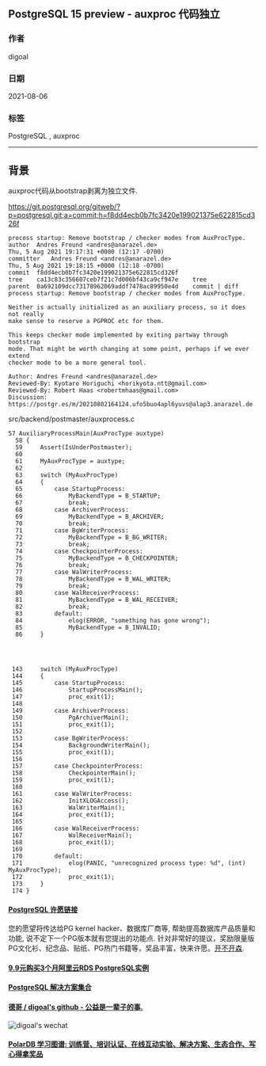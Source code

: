## PostgreSQL 15 preview - auxproc 代码独立     
      
### 作者      
digoal      
      
### 日期      
2021-08-06      
      
### 标签      
PostgreSQL , auxproc        
      
----      
      
## 背景   
auxproc代码从bootstrap剥离为独立文件.       
    
https://git.postgresql.org/gitweb/?p=postgresql.git;a=commit;h=f8dd4ecb0b7fc3420e199021375e622815cd326f    
    
```    
process startup: Remove bootstrap / checker modes from AuxProcType.    
author	Andres Freund <andres@anarazel.de>	    
Thu, 5 Aug 2021 19:17:31 +0000 (12:17 -0700)    
committer	Andres Freund <andres@anarazel.de>	    
Thu, 5 Aug 2021 19:18:15 +0000 (12:18 -0700)    
commit	f8dd4ecb0b7fc3420e199021375e622815cd326f    
tree	ca13c83c356607ceb7f21c7d006bf43ca9cf947e	tree    
parent	0a692109dcc73178962069addf7478ac89950e4d	commit | diff    
process startup: Remove bootstrap / checker modes from AuxProcType.    
    
Neither is actually initialized as an auxiliary process, so it does not really    
make sense to reserve a PGPROC etc for them.    
    
This keeps checker mode implemented by exiting partway through bootstrap    
mode. That might be worth changing at some point, perhaps if we ever extend    
checker mode to be a more general tool.    
    
Author: Andres Freund <andres@anarazel.de>    
Reviewed-By: Kyotaro Horiguchi <horikyota.ntt@gmail.com>    
Reviewed-By: Robert Haas <robertmhaas@gmail.com>    
Discussion: https://postgr.es/m/20210802164124.ufo5buo4apl6yuvs@alap3.anarazel.de    
```    
    
src/backend/postmaster/auxprocess.c    
    
    
```    
57 AuxiliaryProcessMain(AuxProcType auxtype)    
  58 {    
  59     Assert(IsUnderPostmaster);    
  60     
  61     MyAuxProcType = auxtype;    
  62     
  63     switch (MyAuxProcType)    
  64     {    
  65         case StartupProcess:    
  66             MyBackendType = B_STARTUP;    
  67             break;    
  68         case ArchiverProcess:    
  69             MyBackendType = B_ARCHIVER;    
  70             break;    
  71         case BgWriterProcess:    
  72             MyBackendType = B_BG_WRITER;    
  73             break;    
  74         case CheckpointerProcess:    
  75             MyBackendType = B_CHECKPOINTER;    
  76             break;    
  77         case WalWriterProcess:    
  78             MyBackendType = B_WAL_WRITER;    
  79             break;    
  80         case WalReceiverProcess:    
  81             MyBackendType = B_WAL_RECEIVER;    
  82             break;    
  83         default:    
  84             elog(ERROR, "something has gone wrong");    
  85             MyBackendType = B_INVALID;    
  86     }    
    
    
    
    
 143     switch (MyAuxProcType)    
 144     {    
 145         case StartupProcess:    
 146             StartupProcessMain();    
 147             proc_exit(1);    
 148     
 149         case ArchiverProcess:    
 150             PgArchiverMain();    
 151             proc_exit(1);    
 152     
 153         case BgWriterProcess:    
 154             BackgroundWriterMain();    
 155             proc_exit(1);    
 156     
 157         case CheckpointerProcess:    
 158             CheckpointerMain();    
 159             proc_exit(1);    
 160     
 161         case WalWriterProcess:    
 162             InitXLOGAccess();    
 163             WalWriterMain();    
 164             proc_exit(1);    
 165     
 166         case WalReceiverProcess:    
 167             WalReceiverMain();    
 168             proc_exit(1);    
 169     
 170         default:    
 171             elog(PANIC, "unrecognized process type: %d", (int) MyAuxProcType);    
 172             proc_exit(1);    
 173     }    
 174 }    
```    
    
  
#### [PostgreSQL 许愿链接](https://github.com/digoal/blog/issues/76 "269ac3d1c492e938c0191101c7238216")
您的愿望将传达给PG kernel hacker、数据库厂商等, 帮助提高数据库产品质量和功能, 说不定下一个PG版本就有您提出的功能点. 针对非常好的提议，奖励限量版PG文化衫、纪念品、贴纸、PG热门书籍等，奖品丰富，快来许愿。[开不开森](https://github.com/digoal/blog/issues/76 "269ac3d1c492e938c0191101c7238216").  
  
  
#### [9.9元购买3个月阿里云RDS PostgreSQL实例](https://www.aliyun.com/database/postgresqlactivity "57258f76c37864c6e6d23383d05714ea")
  
  
#### [PostgreSQL 解决方案集合](https://yq.aliyun.com/topic/118 "40cff096e9ed7122c512b35d8561d9c8")
  
  
#### [德哥 / digoal's github - 公益是一辈子的事.](https://github.com/digoal/blog/blob/master/README.md "22709685feb7cab07d30f30387f0a9ae")
  
  
![digoal's wechat](../pic/digoal_weixin.jpg "f7ad92eeba24523fd47a6e1a0e691b59")
  
  
#### [PolarDB 学习图谱: 训练营、培训认证、在线互动实验、解决方案、生态合作、写心得拿奖品](https://www.aliyun.com/database/openpolardb/activity "8642f60e04ed0c814bf9cb9677976bd4")
  
